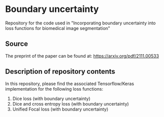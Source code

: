 # Boundary uncertainty
Repository for the code used in "Incorporating boundary uncertainty into loss functions for biomedical image segmentation"

## Source
The preprint of the paper can be found at: https://arxiv.org/pdf/2111.00533

## Description of repository contents
In this repository, please find the associated Tensorflow/Keras implementation for the following loss functions:
1. Dice loss (with boundary uncertainty)
2. Dice and cross entropy loss (with boundary uncertainty)
3. Unified Focal loss (with boundary uncertainty)
